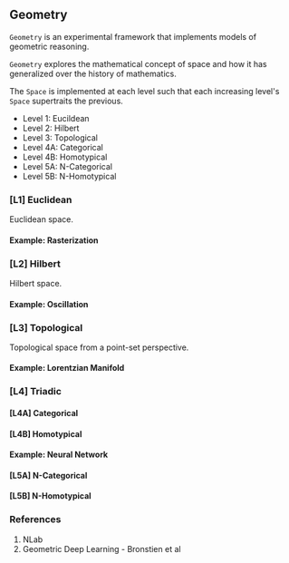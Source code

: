 ## Geometry

`Geometry` is an experimental framework that implements models of geometric reasoning.

`Geometry` explores the mathematical concept of space and how it has generalized over the history of mathematics.

The `Space` is implemented at each level such that each increasing level's `Space` supertraits the previous.

* Level 1: Eucildean
* Level 2: Hilbert
* Level 3: Topological
* Level 4A: Categorical
* Level 4B: Homotypical
* Level 5A: N-Categorical
* Level 5B: N-Homotypical

### [L1] Euclidean

Euclidean space.

#### Example: Rasterization

### [L2] Hilbert

Hilbert space.

#### Example: Oscillation

### [L3] Topological

Topological space from a point-set perspective.

#### Example: Lorentzian Manifold

### [L4] Triadic

#### [L4A] Categorical

#### [L4B] Homotypical

#### Example: Neural Network

#### [L5A] N-Categorical

#### [L5B] N-Homotypical


### References

1. NLab
2. Geometric Deep Learning - Bronstien et al
